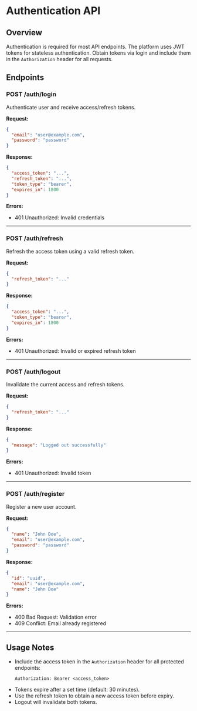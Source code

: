 # Authentication API

## Overview

Authentication is required for most API endpoints. The platform uses JWT tokens for stateless authentication. Obtain tokens via login and include them in the `Authorization` header for all requests.

## Endpoints

### POST /auth/login
Authenticate user and receive access/refresh tokens.

**Request:**
```json
{
  "email": "user@example.com",
  "password": "password"
}
```
**Response:**
```json
{
  "access_token": "...",
  "refresh_token": "...",
  "token_type": "bearer",
  "expires_in": 1800
}
```
**Errors:**
- 401 Unauthorized: Invalid credentials

---

### POST /auth/refresh
Refresh the access token using a valid refresh token.

**Request:**
```json
{
  "refresh_token": "..."
}
```
**Response:**
```json
{
  "access_token": "...",
  "token_type": "bearer",
  "expires_in": 1800
}
```
**Errors:**
- 401 Unauthorized: Invalid or expired refresh token

---

### POST /auth/logout
Invalidate the current access and refresh tokens.

**Request:**
```json
{
  "refresh_token": "..."
}
```
**Response:**
```json
{
  "message": "Logged out successfully"
}
```
**Errors:**
- 401 Unauthorized: Invalid token

---

### POST /auth/register
Register a new user account.

**Request:**
```json
{
  "name": "John Doe",
  "email": "user@example.com",
  "password": "password"
}
```
**Response:**
```json
{
  "id": "uuid",
  "email": "user@example.com",
  "name": "John Doe"
}
```
**Errors:**
- 400 Bad Request: Validation error
- 409 Conflict: Email already registered

---

## Usage Notes
- Include the access token in the `Authorization` header for all protected endpoints:
  ```http
  Authorization: Bearer <access_token>
  ```
- Tokens expire after a set time (default: 30 minutes).
- Use the refresh token to obtain a new access token before expiry.
- Logout will invalidate both tokens. 